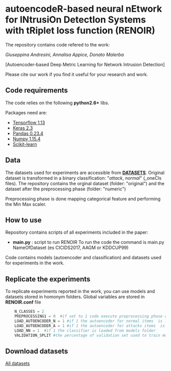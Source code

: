 # autoencodeR-based neural nEtwork for INtrusiOn DetectIon Systems with tRiplet loss function (RENOIR)

The repository contains code refered to the work:

_Giuseppina Andresini, Annalisa Appice, Donato Malerba_

[Autoencoder-based Deep Metric Learning for Network Intrusion Detection]

Please cite our work if you find it useful for your research and work.




## Code requirements

The code relies on the following **python2.6+** libs.

Packages need are:
* [Tensorflow 1.13](https://www.tensorflow.org/) 
* [Keras 2.3](https://github.com/keras-team/keras) 
* [Pandas 0.23.4](https://pandas.pydata.org/)
* [Numpy 1.15.4](https://www.numpy.org/)
* [Scikit-learn](https://scikit-learn.org/stable/)

## Data
The datasets used for experiments are accessible from [__DATASETS__](https://drive.google.com/drive/folders/1qOHhY1iS0Qa_Y1RfAIgKqdbr2ANKA_Sc?usp=sharing). Original dataset is transformed in a binary classification: "_attack_, _normal_" (_oneCls files).
The repository contains the orginal dataset (folder: "original") and  the dataset after the preprocessing phase (folder: "numeric") 

Preprocessing phase is done mapping categorical feature and performing the Min Max scaler.

## How to use
Repository contains scripts of all experiments included in the paper:
* __main.py__ : script to run RENOIR 
To run the code the command is main.py NameOfDataset (es CICIDS2017, AAGM or KDDCUP99)
  
 Code contains models (autoencoder and classification) and datasets used for experiments in the work.
 
  

## Replicate the experiments

To replicate experiments reported in the work, you can use models and datasets stored in homonym folders.
Global variables are stored in __RENOIR.conf__  file 


```python
    N_CLASSES = 2
    PREPROCESSING1 = 0  #if set to 1 code execute preprocessing phase on original date
    LOAD_AUTOENCODER_N = 1 #if 1 the autoencoder for normal items  is loaded from models folder
    LOAD_AUTOENCODER_A = 1 #if 1 the autoencoder for attacks items  is loaded from models folder
    LOAD_NN = 1  #if 1 the classifier is loaded from models folder
    VALIDATION_SPLIT #the percentage of validation set used to train models
```

## Download datasets

[All datasets](https://drive.google.com/drive/folders/1qOHhY1iS0Qa_Y1RfAIgKqdbr2ANKA_Sc?usp=sharing)
